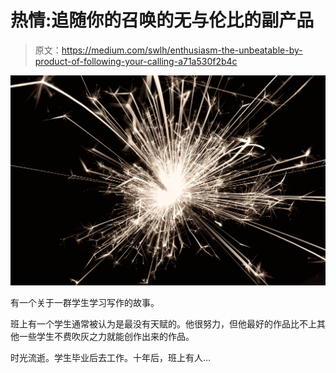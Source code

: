 # 热情:追随你的召唤的无与伦比的副产品

> 原文：<https://medium.com/swlh/enthusiasm-the-unbeatable-by-product-of-following-your-calling-a71a530f2b4c>

![](img/f60ba669868fc8e89990b76f70595feb.png)

有一个关于一群学生学习写作的故事。

班上有一个学生通常被认为是最没有天赋的。他很努力，但他最好的作品比不上其他一些学生不费吹灰之力就能创作出来的作品。

时光流逝。学生毕业后去工作。十年后，班上有人…
